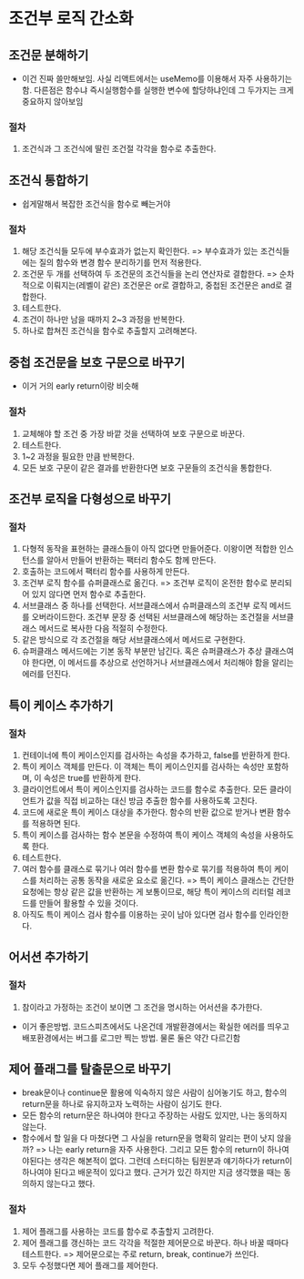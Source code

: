 # 조건부 로직 간소화

## 조건문 분해하기

- 이건 진짜 쓸만해보임. 사실 리액트에서는 useMemo를 이용해서 자주 사용하기는함. 다른점은 함수냐 즉시실행함수를 실행한 변수에 할당하냐인데 그 두가지는 크게 중요하지 않아보임

### 절차

1. 조건식과 그 조건식에 딸린 조건절 각각을 함수로 추출한다.

## 조건식 통합하기

- 쉽게말해서 복잡한 조건식을 함수로 빼는거야

### 절차

1. 해당 조건식들 모두에 부수효과가 없는지 확인한다.
   => 부수효과가 있는 조건식들에는 질의 함수와 변경 함수 분리하기를 먼저 적용한다.
2. 조건문 두 개를 선택하여 두 조건문의 조건식들을 논리 연산자로 결합한다.
   => 순차적으로 이뤄지는(레벨이 같은) 조건문은 or로 결합하고, 중첩된 조건문은 and로 결합한다.
3. 테스트한다.
4. 조건이 하나만 남을 때까지 2~3 과정을 반복한다.
5. 하나로 합쳐진 조건식을 함수로 추출할지 고려해본다.

## 중첩 조건문을 보호 구문으로 바꾸기

- 이거 거의 early return이랑 비슷해

### 절차

1. 교체해야 할 조건 중 가장 바깥 것을 선택하여 보호 구문으로 바꾼다.
2. 테스트한다.
3. 1~2 과정을 필요한 만큼 반복한다.
4. 모든 보호 구문이 같은 결과를 반환한다면 보호 구문들의 조건식을 통합한다.

## 조건부 로직을 다형성으로 바꾸기

### 절차

1. 다형적 동작을 표현하는 클래스들이 아직 없다면 만들어준다. 이왕이면 적합한 인스턴스를 알아서 만들어 반환하는 팩터리 함수도 함께 만든다.
2. 호출하는 코드에서 팩터리 함수를 사용하게 만든다.
3. 조건부 로직 함수를 슈퍼클래스로 옮긴다.
   => 조건부 로직이 온전한 함수로 분리되어 있지 않다면 먼저 함수로 추출한다.
4. 서브클래스 중 하나를 선택한다. 서브클래스에서 슈퍼클래스의 조건부 로직 메서드를 오버라이드한다. 조건부 문장 중 선택된 서브클래스에 해당하는 조건절을 서브클래스 메서드로 복사한 다음 적절히 수정한다.
5. 같은 방식으로 각 조건절을 해당 서브클래스에서 메서드로 구현한다.
6. 슈퍼클래스 메서드에는 기본 동작 부분만 남긴다. 혹은 슈퍼클래스가 추상 클래스여야 한다면, 이 메서드를 추상으로 선언하거나 서브클래스에서 처리해야 함을 알리는 에러를 던진다.

## 특이 케이스 추가하기

### 절차

1. 컨테이너에 특이 케이스인지를 검사하는 속성을 추가하고, false를 반환하게 한다.
2. 특이 케이스 객체를 만든다. 이 객체는 특이 케이스인지를 검사하는 속성만 포함하며, 이 속성은 true를 반환하게 한다.
3. 클라이언트에서 특이 케이스인지를 검사하는 코드를 함수로 추출한다. 모든 클라이언트가 값을 직접 비교하는 대신 방금 추출한 함수를 사용하도록 고친다.
4. 코드에 새로운 특이 케이스 대상을 추가한다. 함수의 반환 값으로 받거나 변환 함수를 적용하면 된다.
5. 특이 케이스를 검사하는 함수 본문을 수정하여 특이 케이스 객체의 속성을 사용하도록 한다.
6. 테스트한다.
7. 여러 함수를 클래스로 묶기나 여러 함수를 변환 함수로 묶기를 적용하여 특이 케이스를 처리하는 공통 동작을 새로운 요소로 옮긴다.
   => 특이 케이스 클래스는 간단한 요청에는 항상 같은 값을 반환하는 게 보통이므로, 해당 특이 케이스의 리터럴 레코드를 만들어 활용할 수 있을 것이다.
8. 아직도 특이 케이스 검사 함수를 이용하는 곳이 남아 있다면 검사 함수를 인라인한다.

## 어서션 추가하기

### 절차

1. 참이라고 가정하는 조건이 보이면 그 조건을 명시하는 어서션을 추가한다.

- 이거 좋은방법. 코드스피츠에서도 나온건데 개발환경에서는 확실한 에러를 띄우고 배포환경에서는 버그를 로그만 찍는 방법. 물론 둘은 약간 다르긴함

## 제어 플래그를 탈출문으로 바꾸기

- break문이나 continue문 활용에 익숙하지 않은 사람이 심어놓기도 하고, 함수의 return문을 하나로 유지하고자 노력하는 사람이 심기도 한다.
- 모든 함수의 return문은 하나여야 한다고 주장하는 사람도 있지만, 나는 동의하지 않는다.
- 함수에서 할 일을 다 마쳤다면 그 사실을 return문을 명확히 알리는 편이 낫지 않을까?
  => 나는 early return을 자주 사용한다. 그리고 모든 함수의 return이 하나여야된다는 생각은 해본적이 없다. 그런데 스터디하는 팀원분과 얘기하다가 return이 하나여야 된다고 배운적이 있다고 했다. 근거가 있긴 하지만 지금 생각했을 때는 동의하지 않는다고 했다.

### 절차

1. 제어 플래그를 사용하는 코드를 함수로 추출할지 고려한다.
2. 제어 플래그를 갱신하는 코드 각각을 적절한 제어문으로 바꾼다. 하나 바꿀 때마다 테스트한다.
   => 제어문으로는 주로 return, break, continue가 쓰인다.
3. 모두 수정했다면 제어 플래그를 제어한다.

